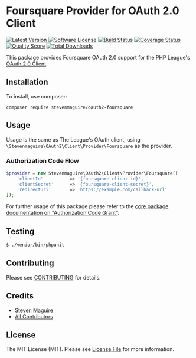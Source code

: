 # Foursquare Provider for OAuth 2.0 Client

[![Latest Version](https://img.shields.io/github/release/stevenmaguire/oauth2-foursquare.svg?style=flat-square)](https://github.com/stevenmaguire/oauth2-foursquare/releases)
[![Software License](https://img.shields.io/badge/license-MIT-brightgreen.svg?style=flat-square)](LICENSE.md)
[![Build Status](https://img.shields.io/travis/stevenmaguire/oauth2-foursquare/master.svg?style=flat-square)](https://travis-ci.org/stevenmaguire/oauth2-foursquare)
[![Coverage Status](https://img.shields.io/scrutinizer/coverage/g/stevenmaguire/oauth2-foursquare.svg?style=flat-square)](https://scrutinizer-ci.com/g/stevenmaguire/oauth2-foursquare/code-structure)
[![Quality Score](https://img.shields.io/scrutinizer/g/stevenmaguire/oauth2-foursquare.svg?style=flat-square)](https://scrutinizer-ci.com/g/stevenmaguire/oauth2-foursquare)
[![Total Downloads](https://img.shields.io/packagist/dt/stevenmaguire/oauth2-foursquare.svg?style=flat-square)](https://packagist.org/packages/stevenmaguire/oauth2-foursquare)

This package provides Foursquare OAuth 2.0 support for the PHP League's [OAuth 2.0 Client](https://github.com/thephpleague/oauth2-client).

## Installation

To install, use composer:

```
composer require stevenmaguire/oauth2-foursquare
```

## Usage

Usage is the same as The League's OAuth client, using `\Stevenmaguire\OAuth2\Client\Provider\Foursquare` as the provider.

### Authorization Code Flow

```php
$provider = new Stevenmaguire\OAuth2\Client\Provider\Foursquare([
    'clientId'          => '{foursquare-client-id}',
    'clientSecret'      => '{foursquare-client-secret}',
    'redirectUri'       => 'https://example.com/callback-url'
]);
```

For further usage of this package please refer to the [core package documentation on "Authorization Code Grant"](https://github.com/thephpleague/oauth2-client#usage).

## Testing

``` bash
$ ./vendor/bin/phpunit
```

## Contributing

Please see [CONTRIBUTING](https://github.com/stevenmaguire/oauth2-foursquare/blob/master/CONTRIBUTING.md) for details.


## Credits

- [Steven Maguire](https://github.com/stevenmaguire)
- [All Contributors](https://github.com/stevenmaguire/oauth2-foursquare/contributors)


## License

The MIT License (MIT). Please see [License File](https://github.com/stevenmaguire/oauth2-foursquare/blob/master/LICENSE) for more information.
